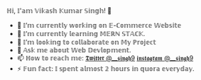 ℍ𝕚, 𝕀'𝕒𝕞 𝕍𝕚𝕜𝕒𝕤𝕙 𝕂𝕦𝕞𝕒𝕣 𝕊𝕚𝕟𝕘𝕙! 👋

- 🔭 𝕀’𝕞 𝕔𝕦𝕣𝕣𝕖𝕟𝕥𝕝𝕪 𝕨𝕠𝕣𝕜𝕚𝕟𝕘 𝕠𝕟 𝔼-ℂ𝕠𝕞𝕞𝕖𝕣𝕔𝕖 𝕎𝕖𝕓𝕤𝕚𝕥𝕖
- 🌱 𝕀’𝕞 𝕔𝕦𝕣𝕣𝕖𝕟𝕥𝕝𝕪 𝕝𝕖𝕒𝕣𝕟𝕚𝕟𝕘 𝕄𝔼ℝℕ 𝕊𝕋𝔸ℂ𝕂.
- 👯 𝕀’𝕞 𝕝𝕠𝕠𝕜𝕚𝕟𝕘 𝕥𝕠 𝕔𝕠𝕝𝕝𝕒𝕓𝕠𝕣𝕒𝕥𝕖 𝕠𝕟 𝕄𝕪 ℙ𝕣𝕠𝕛𝕖𝕔𝕥
- 💬 𝔸𝕤𝕜 𝕞𝕖 𝕒𝕓𝕠𝕦𝕥 𝕎𝕖𝕓 𝔻𝕖𝕧𝕝𝕠𝕡𝕞𝕖𝕟𝕥.
- 📫 ℍ𝕠𝕨 𝕥𝕠 𝕣𝕖𝕒𝕔𝕙 𝕞𝕖:  [𝕿𝖜𝖎𝖙𝖙𝖊𝖗 @__𝖘𝖎𝖓𝖌𝖍9](https://twitter.com/__singh9)       [𝖎𝖓𝖘𝖙𝖆𝖌𝖗𝖆𝖒 @__𝖘𝖎𝖓𝖌𝖍9](https://www.instagram.com/__singh9/)
- ⚡ 𝔽𝕦𝕟 𝕗𝕒𝕔𝕥: 𝕀 𝕤𝕡𝕖𝕟𝕥 𝕒𝕝𝕞𝕠𝕤𝕥 𝟚 𝕙𝕠𝕦𝕣𝕤 𝕚𝕟 𝕢𝕦𝕠𝕣𝕒 𝕖𝕧𝕖𝕣𝕪𝕕𝕒𝕪.
